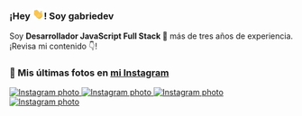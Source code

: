 <h3>¡Hey <img src="https://raw.githubusercontent.com/ABSphreak/ABSphreak/master/gifs/Hi.gif" width="20px" decondig="async">! Soy gabriedev</h3>

<p>Soy <strong>Desarrollador JavaScript Full Stack 🚀</strong> más de tres años de experiencia.<br />¡Revisa mi contenido 👇!</p>

### 📸 Mis últimas fotos en [mi Instagram](https://instagram.com/gabrie.dev)


<a href='https://instagram.com/p/C1UpuSGLQiG' target='_blank'>
  <img width='20%' src='https://instagram.fkiv3-1.fna.fbcdn.net/v/t51.2885-15/412513918_1325803934584302_4400498733289087214_n.jpg?stp=dst-jpg_e15&_nc_ht=instagram.fkiv3-1.fna.fbcdn.net&_nc_cat=106&_nc_ohc=lG9gfolIBdsAX9hxbS-&edm=APU89FABAAAA&ccb=7-5&oh=00_AfBt9_7QCJGHiK2RCA-9JHn4_GfigSycm1qb5hKehoOIOA&oe=65B95BC0&_nc_sid=bc0c2c' alt='Instagram photo' />
</a>
<a href='https://instagram.com/p/CzMY3lzxgmx' target='_blank'>
  <img width='20%' src='https://instagram.fkiv3-1.fna.fbcdn.net/v/t51.2885-15/398916226_819142863293745_2426123683154743297_n.webp?stp=dst-jpg_e35&_nc_ht=instagram.fkiv3-1.fna.fbcdn.net&_nc_cat=109&_nc_ohc=ZNAj10Qs8EQAX-OCrAV&edm=APU89FABAAAA&ccb=7-5&oh=00_AfBMWe92vmrxev-YmTb-KSMYIQJwn1m9lS-mv5Kfo47T6w&oe=65B9EAE9&_nc_sid=bc0c2c' alt='Instagram photo' />
</a>
<a href='https://instagram.com/p/CygbQv4uqxM' target='_blank'>
  <img width='20%' src='https://instagram.fkiv3-1.fna.fbcdn.net/v/t51.2885-15/391525959_236593062741789_5868561716480810596_n.webp?stp=dst-jpg_e35&_nc_ht=instagram.fkiv3-1.fna.fbcdn.net&_nc_cat=109&_nc_ohc=Npcq0uWTWd4AX9hxRC3&edm=APU89FABAAAA&ccb=7-5&oh=00_AfCmHDvF8eUdCQXTWB-ZOIpKgWvSgTile71uEQb3TOaC8g&oe=65B9F7A5&_nc_sid=bc0c2c' alt='Instagram photo' />
</a>
<a href='https://instagram.com/p/CxTmOF6vN8M' target='_blank'>
  <img width='20%' src='https://instagram.fkiv3-1.fna.fbcdn.net/v/t51.2885-15/378565944_323878180141713_8920720304536029091_n.jpg?stp=dst-jpg_e15&_nc_ht=instagram.fkiv3-1.fna.fbcdn.net&_nc_cat=109&_nc_ohc=dgTj7vormoAAX_RZ2d5&edm=APU89FABAAAA&ccb=7-5&oh=00_AfCnxo8MWN-GLYNPYx2pRcc8iaRHhOPXCHt8fI6uaZpxHg&oe=65B8E9D8&_nc_sid=bc0c2c' alt='Instagram photo' />
</a>
